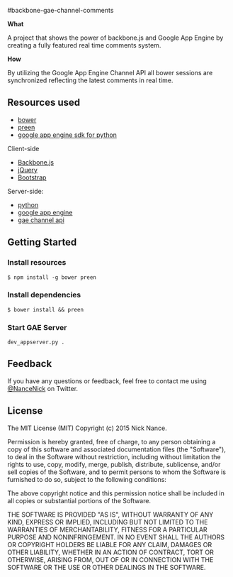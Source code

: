 #backbone-gae-channel-comments

**What**

A project that shows the power of backbone.js and Google App Engine by creating a fully featured real time comments system.

**How**

By utilizing the Google App Engine Channel API all bower sessions are synchronized reflecting the latest comments in real time.

## Resources used

* [bower](http://bower.io)
* [preen](https://github.com/braddenver/preen)
* [google app engine sdk for python](https://cloud.google.com/appengine/downloads#Google_App_Engine_SDK_for_Python)

Client-side

* [Backbone.js](http://backbonejs.org/)
* [jQuery](http://jquery.com/)
* [Bootstrap](http://twitter.github.com/bootstrap/)

Server-side:

* [python](http://python.org/)
* [google app engine](https://cloud.google.com/appengine/docs)
* [gae channel api](https://cloud.google.com/appengine/docs/python/channel/)

## Getting Started

### Install resources
```
$ npm install -g bower preen
```

### Install dependencies
```
$ bower install && preen
```
### Start GAE Server
```
dev_appserver.py .
```
## Feedback
If you have any questions or feedback, feel free to contact me using [@NanceNick](https://twitter.com/NanceNick) on Twitter.

## License

The MIT License (MIT)
Copyright (c) 2015 Nick Nance.

Permission is hereby granted, free of charge, to any person obtaining a copy of this software and associated documentation files (the "Software"), to deal in the Software without restriction, including without limitation the rights to use, copy, modify, merge, publish, distribute, sublicense, and/or sell copies of the Software, and to permit persons to whom the Software is furnished to do so, subject to the following conditions:

The above copyright notice and this permission notice shall be included in all copies or substantial portions of the Software.

THE SOFTWARE IS PROVIDED "AS IS", WITHOUT WARRANTY OF ANY KIND, EXPRESS OR IMPLIED, INCLUDING BUT NOT LIMITED TO THE WARRANTIES OF MERCHANTABILITY, FITNESS FOR A PARTICULAR PURPOSE AND NONINFRINGEMENT. IN NO EVENT SHALL THE AUTHORS OR COPYRIGHT HOLDERS BE LIABLE FOR ANY CLAIM, DAMAGES OR OTHER LIABILITY, WHETHER IN AN ACTION OF CONTRACT, TORT OR OTHERWISE, ARISING FROM, OUT OF OR IN CONNECTION WITH THE SOFTWARE OR THE USE OR OTHER DEALINGS IN THE SOFTWARE.
